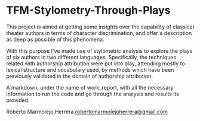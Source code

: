 # TFM-Stylometry-Through-Plays

This project is aimed at getting some insights over the capability of classical theater authors 
in terms of character discrimination, and offer a description as deep as possible of this phenomena.

With this purpose I've made use of stylometric analysis to explore the plays of six authors in two different languages. 
Specifically, the techniques related with authorship attribution were put into play, attending mostly to lexical 
structure and vocabulary used, by methods which have been previously validated in the domain of authorship attribution.

A markdown, under the name of work_report, with all the necessary information to run the code and go through the analysis and results its provided.

Roberto Marmolejo Herrera
robertomarmolejoherrera@gmail.com
